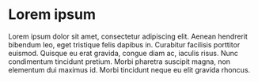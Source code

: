 # Lorem ipsum

Lorem ipsum dolor sit amet, consectetur adipiscing elit. Aenean hendrerit bibendum leo, eget tristique felis dapibus in. Curabitur facilisis porttitor euismod. Quisque eu erat gravida, congue diam ac, iaculis risus. Nunc condimentum tincidunt pretium. Morbi pharetra suscipit magna, non elementum dui maximus id. Morbi tincidunt neque eu elit gravida rhoncus.
